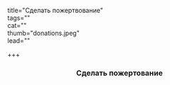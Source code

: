 title="Сделать пожертвование"  
tags=""  
cat=""  
thumb="donations.jpeg"  
lead=""  

+++

<h3 style="text-align:center;">Сделать пожертование</h3>